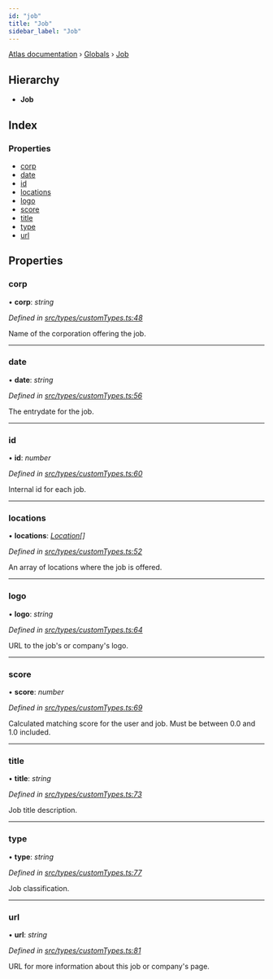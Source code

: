 ```yaml
---
id: "job"
title: "Job"
sidebar_label: "Job"
---
```


[Atlas documentation](../index.md) › [Globals](../globals.md) › [Job](job.md)

## Hierarchy

* **Job**

## Index

### Properties

* [corp](job.md#corp)
* [date](job.md#date)
* [id](job.md#id)
* [locations](job.md#locations)
* [logo](job.md#logo)
* [score](job.md#score)
* [title](job.md#title)
* [type](job.md#type)
* [url](job.md#url)

## Properties

###  corp

• **corp**: *string*

*Defined in [src/types/customTypes.ts:48](https://github.com/chronark/atlas/blob/157126a/src/types/customTypes.ts#L48)*

Name of the corporation offering the job.

___

###  date

• **date**: *string*

*Defined in [src/types/customTypes.ts:56](https://github.com/chronark/atlas/blob/157126a/src/types/customTypes.ts#L56)*

The entrydate for the job.

___

###  id

• **id**: *number*

*Defined in [src/types/customTypes.ts:60](https://github.com/chronark/atlas/blob/157126a/src/types/customTypes.ts#L60)*

Internal id for each job.

___

###  locations

• **locations**: *[Location](location.md)[]*

*Defined in [src/types/customTypes.ts:52](https://github.com/chronark/atlas/blob/157126a/src/types/customTypes.ts#L52)*

An array of locations where the job is offered.

___

###  logo

• **logo**: *string*

*Defined in [src/types/customTypes.ts:64](https://github.com/chronark/atlas/blob/157126a/src/types/customTypes.ts#L64)*

URL to the job's or company's logo.

___

###  score

• **score**: *number*

*Defined in [src/types/customTypes.ts:69](https://github.com/chronark/atlas/blob/157126a/src/types/customTypes.ts#L69)*

Calculated matching score for the user and job.
Must be between 0.0 and 1.0 included.

___

###  title

• **title**: *string*

*Defined in [src/types/customTypes.ts:73](https://github.com/chronark/atlas/blob/157126a/src/types/customTypes.ts#L73)*

Job title description.

___

###  type

• **type**: *string*

*Defined in [src/types/customTypes.ts:77](https://github.com/chronark/atlas/blob/157126a/src/types/customTypes.ts#L77)*

Job classification.

___

###  url

• **url**: *string*

*Defined in [src/types/customTypes.ts:81](https://github.com/chronark/atlas/blob/157126a/src/types/customTypes.ts#L81)*

URL for more information about this job or company's page.
